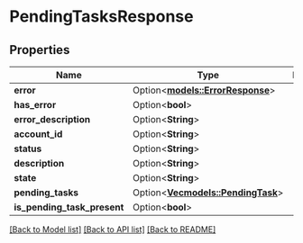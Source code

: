 # PendingTasksResponse

## Properties

Name | Type | Description | Notes
------------ | ------------- | ------------- | -------------
**error** | Option<[**models::ErrorResponse**](ErrorResponse.md)> |  | [optional]
**has_error** | Option<**bool**> |  | [optional]
**error_description** | Option<**String**> |  | [optional]
**account_id** | Option<**String**> |  | [optional]
**status** | Option<**String**> |  | [optional]
**description** | Option<**String**> |  | [optional]
**state** | Option<**String**> |  | [optional]
**pending_tasks** | Option<[**Vec<models::PendingTask>**](PendingTask.md)> |  | [optional]
**is_pending_task_present** | Option<**bool**> |  | [optional]

[[Back to Model list]](../README.md#documentation-for-models) [[Back to API list]](../README.md#documentation-for-api-endpoints) [[Back to README]](../README.md)


